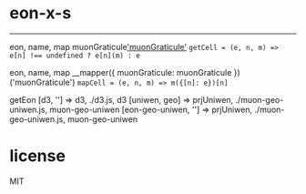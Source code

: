 
# eon-x-s 
** ** 
  eon, name, map muonGraticule['muonGraticule'](__mapper) 
  `getCell = (e, n, m) => e[n] !== undefined ? e[n](m) : e` 
 
  eon, name, map __mapper({ muonGraticule: muonGraticule })('muonGraticule') 
  `mapCell = (e, n, m) => m({[n]: e})[n]` 
 
  getEon 
    [d3, ''] => d3, ./d3.js, d3 
    [uniwen, geo] => prjUniwen, ./muon-geo-uniwen.js, muon-geo-uniwen 
    [eon-geo-uniwen, ''] => prjUniwen, ./muon-geo-uniwen.js, muon-geo-uniwen 
   
# license 
MIT 
